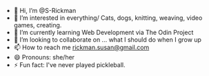 - 👋 Hi, I’m @S-Rickman
- 👀 I’m interested in everything/ Cats, dogs, knitting, weaving, video games, creating.
- 🌱 I’m currently learning Web Development via The Odin Project
- 💞️ I’m looking to collaborate on ... what I should do when I grow up
- 📫 How to reach me rickman.susan@gmail.com
- 😄 Pronouns: she/her
- ⚡ Fun fact: I've never played pickleball.

<!---
S-Rickman/S-Rickman is a ✨ special ✨ repository because its `README.md` (this file) appears on your GitHub profile.
You can click the Preview link to take a look at your changes.
--->
